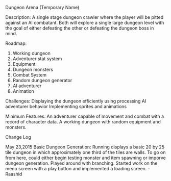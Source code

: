 Dungeon Arena
(Temporary Name)

Description:
A single stage dungeon crawler where the player will be pitted against an AI combatant. Both will explore a single large dungeon level with the goal of either defeating the other or defeating the dungeon boss in mind.

Roadmap:
1. Working dungeon
2. Adventurer stat system
3. Equipment
4. Dungeon monsters
5. Combat System
6. Random dungeon generator
7. AI adventurer
8. Animation

Challenges:
Displaying the dungeon efficiently using processing
AI adventurer behavior
Implementing sprites and animations

Minimum Features:
An adventurer capable of movement and combat with a record of character data.
A working dungeon with random equipment and monsters.

Change Log

May 23,2015
  Basic Dungeon Generation: Running displays a basic 20 by 25 tile dungeon in which approximately one third of the tiles are walls. To go on from here, could either begin testing monster and item spawning or imporve dungeon generation. 
  Played around with branching.
  Started work on the menu screen with a play button and implemented a loading screen. 
-Raashid


